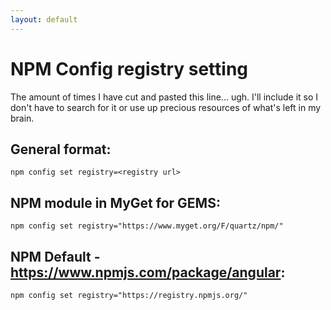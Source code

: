 ```yaml
---
layout: default
---
```


# NPM Config registry setting

The amount of times I have cut and pasted this line... ugh. I'll include it so I don't have to search for it or use up precious resources of what's left in my brain.

## General format:

    npm config set registry=<registry url>

## NPM module in MyGet for GEMS:

    npm config set registry="https://www.myget.org/F/quartz/npm/"

## NPM Default - https://www.npmjs.com/package/angular:

    npm config set registry="https://registry.npmjs.org/"
